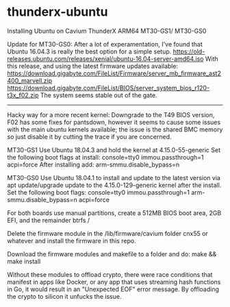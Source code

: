 # thunderx-ubuntu
Installing Ubuntu on Cavium ThunderX ARM64 MT30-GS1/ MT30-GS0

Update for MT30-GS0:
After a lot of experamentation, I've found that Ubuntu 16.04.3 is really the best option for a simple setup. 
https://old-releases.ubuntu.com/releases/xenial/ubuntu-16.04-server-amd64.iso
With this release, and using the latest firmware updates available:
https://download.gigabyte.com/FileList/Firmware/server_mb_firmware_ast2400_marvell.zip
https://download.gigabyte.com/FileList/BIOS/server_system_bios_r120-t3x_f02.zip
The system seems stable out of the gate. 

----------

Hacky way for a more recent kernel:
Downgrade to the T49 BIOS version, F02 has some fixes for pantsdown, however it seems to cause some issues with the main ubuntu kernels available; the issue is the shared BMC memory so just disable it by cutting the trace if you are concerned. 

MT30-GS1
Use Ubuntu 18.04.3 and hold the kernel at 4.15.0-55-generic
Set the following boot flags at install: console=tty0 immou.passthrough=1 acpi=force 
After installing add: arm-smmu.disable_bypass=n

MT30-GS0
Use Ubuntu 18.04.1 to install and update to the latest version via apt update/upgrade update to the 4.15.0-129-generic kernel after the install. 
Set the following boot flags: console=tty0 immou.passthrough=1 arm-smmu.disable_bypass=n acpi=force

For both boards use manual partitions, create a 512MB BIOS boot area, 2GB EFI, and the remainder btrfs /

Delete the firmware module in the /lib/firmware/cavium folder cnx55 or whatever and install the firmware in this repo.

Download the firmware modules and makefile to a folder and do:
make && make install

Without these modules to offload crypto, there were race conditions that manifest in apps like Docker, or any app that uses streaming hash functions in Go, it would result in an "Unexpected EOF" error message. By offloading the crypto to silicon it unfucks the issue. 




